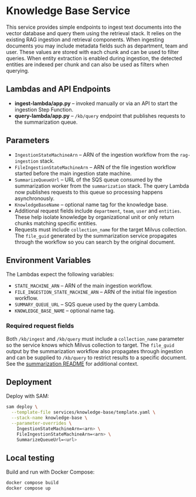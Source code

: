 # Knowledge Base Service

This service provides simple endpoints to ingest text documents into the vector
database and query them using the retrieval stack. It relies on the existing
RAG ingestion and retrieval components. When ingesting documents you may include
 metadata fields such as department, team and user. These values are stored with
 each chunk and can be used to filter queries. When entity extraction is enabled
 during ingestion, the detected entities are indexed per chunk and can also be
 used as filters when querying.

## Lambdas and API Endpoints

- **ingest-lambda/app.py** – invoked manually or via an API to start the
  ingestion Step Function.
- **query-lambda/app.py** – `/kb/query` endpoint that publishes requests to the summarization queue.

## Parameters

- `IngestionStateMachineArn` – ARN of the ingestion workflow from the
  `rag-ingestion` stack.
- `FileIngestionStateMachineArn` – ARN of the file ingestion workflow
  started before the main ingestion state machine.
- `SummarizeQueueUrl` – URL of the SQS queue consumed by the summarization worker from the `summarization` stack.
The query Lambda now publishes requests to this queue so processing happens asynchronously.
 - `KnowledgeBaseName` – optional name tag for the knowledge base.
 - Additional request fields include `department`, `team`, `user` and
   `entities`. These help isolate knowledge by organizational unit or only return
   chunks matching specific entities.
- Requests must include `collection_name` for the target Milvus collection. The `file_guid` generated by the summarization service propagates through the workflow so you can search by the original document.

## Environment Variables

The Lambdas expect the following variables:

- `STATE_MACHINE_ARN` – ARN of the main ingestion workflow.
- `FILE_INGESTION_STATE_MACHINE_ARN` – ARN of the initial file ingestion workflow.
- `SUMMARY_QUEUE_URL` – SQS queue used by the query Lambda.
- `KNOWLEDGE_BASE_NAME` – optional name tag.

### Required request fields

Both `/kb/ingest` and `/kb/query` must include a `collection_name` parameter so the service knows which Milvus collection to target. The `file_guid` output by the summarization workflow also propagates through ingestion and can be supplied to `/kb/query` to restrict results to a specific document. See the [summarization README](../summarization/README.md#file-guid) for additional context.

## Deployment

Deploy with SAM:

```bash
sam deploy \
  --template-file services/knowledge-base/template.yaml \
  --stack-name knowledge-base \
  --parameter-overrides \
    IngestionStateMachineArn=<arn> \
    FileIngestionStateMachineArn=<arn> \
    SummarizeQueueUrl=<url>
```

## Local testing

Build and run with Docker Compose:

```bash
docker compose build
docker compose up
```
